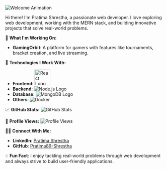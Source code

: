 ![Welcome Animation](https://media.giphy.com/media/9J7ZKqfDaBIk6/giphy.gif)

Hi there! I'm Pratima Shrestha, a passionate web developer. I love exploring web development, working with the MERN stack, and building innovative projects that solve real-world problems.

🚀 **What I'm Working On:**
- **GamingOrbit**: A platform for gamers with features like tournaments, bracket creation, and live streaming.

🔧 **Technologies I Work With:**
- **Frontend**: <img src="https://upload.wikimedia.org/wikipedia/commons/a/a7/React-icon.svg" alt="React Logo" width="50" height="50"/>
- **Backend**: ![Node.js Logo](https://upload.wikimedia.org/wikipedia/commons/d/d9/Node.js_logo_2015.svg)
- **Database**: ![MongoDB Logo](https://upload.wikimedia.org/wikipedia/commons/4/4e/MongoDB-Logo.svg)
- **Others**: ![Docker](https://upload.wikimedia.org/wikipedia/commons/a/a0/Docker_logo.png)

📈 **GitHub Stats:**
![GitHub Stats](https://github-readme-stats.vercel.app/api?username=Pratima89-Shrestha&show_icons=true&theme=radical)

👀 **Profile Views:**
![Profile Views](https://komarev.com/ghpvc/?username=Pratima89-Shrestha)

👩‍💻 **Connect With Me:**
- **LinkedIn**: [Pratima Shrestha](https://www.linkedin.com/in/pratima-shrestha-225494229/)
- **GitHub**: [Pratima89-Shrestha](https://github.com/Pratima89-Shrestha)

💡 **Fun Fact**: I enjoy tackling real-world problems through web development and always strive to build user-friendly applications.
